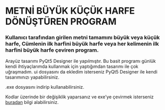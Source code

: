 # METNİ BÜYÜK KÜÇÜK HARFE DÖNÜŞTÜREN PROGRAM 

### Kullanıcı tarafından girilen metni tamamını büyük veya küçük harfe, Cümlenin ilk harfini büyük harfe veya her kelimenin ilk harfini büyük harfe çeviren program. 

Arayüz tasarımı PyQt5 Designer ile yapılmıştır. Bu basit programı günlük kendi ihtiyaçlarımda kullanmak için yaptığımdan tasarımı ile çok uğraşmadım. ui dosyasını da ekledim isterseniz PyQt5 Designer ile kendi tasarımınızı yapabilirsiniz.

.exe dosyasını indirip kullanabilirsiniz.

Kodlar üzerinde bir değişiklik yaparsanız ve exe'ye çevirmek isterseniz [buradan](https://www.geeksforgeeks.org/convert-python-script-to-exe-file/) bilgi alabilirsiniz.
